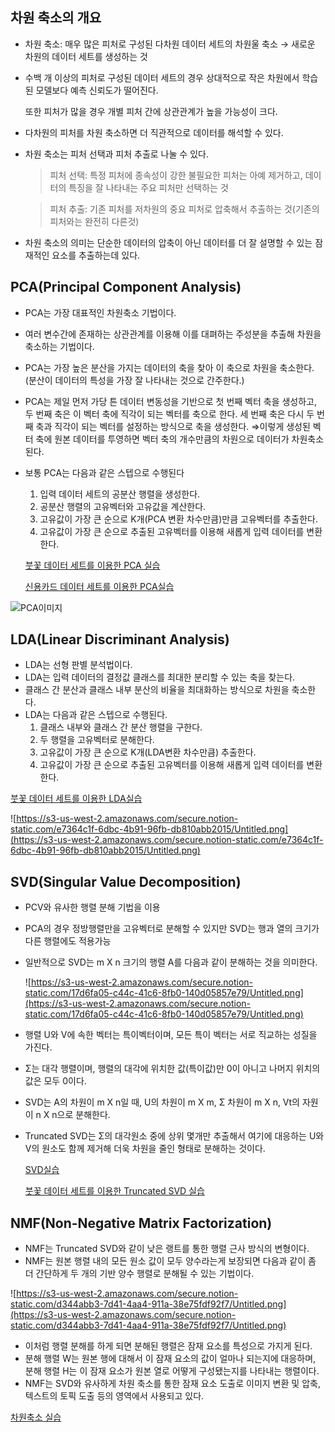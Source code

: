 ## 차원 축소의 개요

- 차원 축소: 매우 많은 피처로 구성된 다차원 데이터 세트의 차원울 축소 → 새로운 차원의 데이터 세트를 생성하는 것
- 수백 개 이상의 피처로 구성된 데이터 세트의 경우 상대적으로 작은 차원에서 학습된 모델보다 예측 신뢰도가 떨어진다.

    또한 피처가 많을 경우 개별 피처 간에 상관관계가 높을 가능성이 크다.

- 다차원의 피처를 차원 축소하면 더 직관적으로 데이터를 해석할 수 있다.
- 차원 축소는 피처 선택과 피처 추출로 나눌 수 있다.

    > 피처 선택: 특정 피처에 종속성이 강한 불필요한 피처는 아예 제거하고, 데이터의 특징을 잘 나타내는 주요 피처만 선택하는 것

    > 피처 추출: 기존 피처를 저차원의 중요 피처로 압축해서 추출하는 것(기존의 피처와는 완전히 다른것)

- 차원 축소의 의미는 단순한 데이터의 압축이 아닌 데이터를 더 잘 설명할 수 있는 잠재적인 요소를 추출하는데 있다.

## PCA(Principal Component Analysis)

- PCA는 가장 대표적인 차원축소 기법이다.
- 여러 변수간에 존재하는 상관관계를 이용해 이를 대펴하는 주성분을 추출해 차원을 축소하는 기법이다.
- PCA는 가장 높은 분산을 가지는 데이터의 축을 찾아 이 축으로 차원을 축소한다. (분산이 데이터의 특성을 가장 잘 나타내는 것으로 간주한다.)
- PCA는 제일 먼저 가당 튼 데이터 변동성을 기반으로 첫 번째 벡터 축을 생성하고, 두 번째 축은 이 벡터 축에 직각이 되는 벡터를 축으로 한다. 세 번째 축은 다시 두 번째 축과 직각이 되는 벡터를 설정하는 방식으로 축을 생성한다. ⇒이렇게 생성된 벡터 축에 원본 데이터를 투영하면 벡터 축의 개수만큼의 차원으로 데이터가 차원축소 된다.
- 보통 PCA는 다음과 같은 스텝으로 수행된다
    1. 입력 데이터 세트의 공분산 행렬을 생성한다.
    2. 공분산 행렬의 고유벡터와 고유값을 계산한다.
    3. 고유값이 가장 큰 순으로  K개(PCA 변환 차수만큼)만큼 고유벡터를 추출한다.
    4. 고유값이 가장 큰 순으로 추출된 고유벡터를 이용해 새롭게 입력 데이터를 변환한다.

    [붓꽃 데이터 세트를 이용한 PCA 실습](https://www.notion.so/PCA-aed8b31bf8804940b7fdee90001237a2)

    [신용카드 데이터 세트를 이용한 PCA실습](https://www.notion.so/PCA-c314ddff0dd74abfbe85525076ff4c49)

![PCA이미지](https://s3.us-west-2.amazonaws.com/secure.notion-static.com/8acebf62-aa31-4c81-9c97-4c31fac7c9bf/Untitled.png?X-Amz-Algorithm=AWS4-HMAC-SHA256&X-Amz-Credential=AKIAT73L2G45O3KS52Y5%2F20210628%2Fus-west-2%2Fs3%2Faws4_request&X-Amz-Date=20210628T144258Z&X-Amz-Expires=86400&X-Amz-Signature=2dcc3a6012a8d7a9271aeb06ad8a9a8a3f2d1ac5e5310ade27340e2fd09b1451&X-Amz-SignedHeaders=host&response-content-disposition=filename%20%3D%22Untitled.png%22)

## LDA(Linear Discriminant Analysis)

- LDA는 선형 판별 분석법이다.
- LDA는 입력 데이터의 결정값 클래스를 최대한 분리할 수 있는 축을 찾는다.
- 클래스 간 분산과 클래스 내부 분산의 비율을 최대화하는 방식으로 차원을 축소한다.
- LDA는 다음과 같은 스텝으로 수행된다.
    1. 클래스 내부와 클래스 간 분산 행렬을 구한다.
    2. 두 행렬을 고유벡터로 분해한다.
    3. 고유값이 가장 큰 순으로 K개(LDA변환 차수만큼) 추출한다.
    4. 고유값이 가장 큰 순으로 추출된 고유벡터를 이용해 새롭게 입력 데이터를 변환한다.

[붓꽃 데이터 세트를 이용한 LDA실습](https://www.notion.so/LDA-6c960efaf3f44efd911589af69a6962b)

![https://s3-us-west-2.amazonaws.com/secure.notion-static.com/e7364c1f-6dbc-4b91-96fb-db810abb2015/Untitled.png](https://s3-us-west-2.amazonaws.com/secure.notion-static.com/e7364c1f-6dbc-4b91-96fb-db810abb2015/Untitled.png)

## SVD(Singular Value Decomposition)

- PCV와 유사한 행렬 분해 기법을 이용
- PCA의 경우 정방행렬만을 고유벡터로 분해할 수 있지만 SVD는 행과 열의 크기가 다른 행렬에도 적용가능
- 일반적으로 SVD는 m X n 크기의 행렬 A를 다음과 같이 분해하는 것을 의미한다.

    ![https://s3-us-west-2.amazonaws.com/secure.notion-static.com/17d6fa05-c44c-41c6-8fb0-140d05857e79/Untitled.png](https://s3-us-west-2.amazonaws.com/secure.notion-static.com/17d6fa05-c44c-41c6-8fb0-140d05857e79/Untitled.png)

- 행렬 U와 V에 속한 벡터는 특이벡터이며, 모든 특이 벡터는 서로 직교하는 성질을 가진다.
- Σ는 대각 행렬이며, 행렬의 대각에 위치한 값(특이값)만 0이 아니고 나머지 위치의 값은 모두 0이다.
- SVD는 A의 차원이 m X n일 때, U의 차원이 m X m, Σ 차원이 m X n, Vt의 자원이 n X n으로 분해한다.
- Truncated SVD는 Σ의 대각원소 중에 상위 몇개만 추출해서 여기에 대응하는 U와 V의 원소도 함께 제거해 더욱 차원을 줄인 형태로 분해하는 것이다.

    [SVD실습](https://www.notion.so/SVD-65767852e0ce4053857bff6a6c7c6d70)

    [붓꽃 데이터 세트를 이용한 Truncated SVD 실습](https://www.notion.so/Truncated-SVD-3e2df29b0cda4c1a87ace5ba4fbafc4a)

## NMF(Non-Negative Matrix Factorization)

- NMF는 Truncated SVD와 같이 낮은 랭트를 통한 행렬 근사 방식의 변형이다.
- NMF는 원본 행렬 내의 모든 원소 값이 모두 양수라는게 보장되면 다음과 같이 좀 더 간단하게 두 개의 기반 양수 행렬로 분해될 수 있는 기법이다.

![https://s3-us-west-2.amazonaws.com/secure.notion-static.com/d344abb3-7d41-4aa4-911a-38e75fdf92f7/Untitled.png](https://s3-us-west-2.amazonaws.com/secure.notion-static.com/d344abb3-7d41-4aa4-911a-38e75fdf92f7/Untitled.png)

- 이처럼 행렬 분해를 하게 되면 분해된 행렬은 잠재 요소를 특성으로 가지게 된다.
- 분해 행렬 W는 원본 행에 대해서 이 잠재 요소의 값이 얼마나 되는지에 대응하며, 분해 행렬 H는 이 잠재 요소가 원본 열로 어떻게 구성됐는지를 나타내는 행렬이다.
- NMF는 SVD와 유사하게 차원 축소를 통한 잠재 요소 도출로 이미지 변환 및 압축, 텍스트의 토픽 도출 등의 영역에서 사용되고 있다.

[차원축소 실습](https://www.notion.so/0674f08d2b66448e97068fd5d008a7f7)
